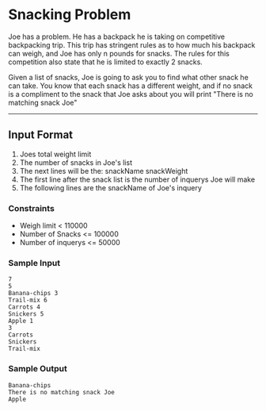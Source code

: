 # Snacking Problem

Joe has a problem. He has a backpack he is taking on competitive backpacking trip.
This trip has stringent rules as to how much his backpack can weigh, and Joe has 
only n  pounds for snacks. The rules for this competition also state that he is 
limited to exactly 2 snacks. 

Given a list of snacks, Joe is going to ask you to find what other snack he can take.
You know that each snack has a different weight, and if no snack is a compliment to
the snack that Joe asks about you will print "There is no matching snack Joe"

------------------------

## Input Format
1. Joes total weight limit
2. The number of snacks in Joe's list
3. The next lines will be the: snackName snackWeight
4. The first line after the snack list is the number of inquerys Joe will make
5. The following lines are the snackName of Joe's inquery

### Constraints

- Weigh limit < 110000
- Number of Snacks <= 100000
- Number of inquerys <= 50000

### Sample Input
	7
	5
	Banana-chips 3
	Trail-mix 6
	Carrots 4
	Snickers 5
	Apple 1
	3
	Carrots
	Snickers
	Trail-mix

### Sample Output
	Banana-chips
	There is no matching snack Joe
	Apple